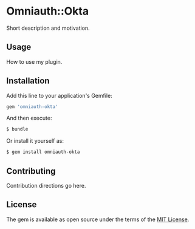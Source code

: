 # Omniauth::Okta
Short description and motivation.

## Usage
How to use my plugin.

## Installation
Add this line to your application's Gemfile:

```ruby
gem 'omniauth-okta'
```

And then execute:
```bash
$ bundle
```

Or install it yourself as:
```bash
$ gem install omniauth-okta
```

## Contributing
Contribution directions go here.

## License
The gem is available as open source under the terms of the [MIT License](http://opensource.org/licenses/MIT).
